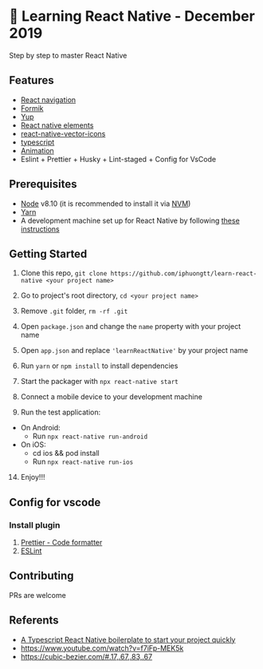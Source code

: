 # 🚀 Learning React Native - December 2019

Step by step to master React Native

## Features

- [React navigation](https://reactnavigation.org/)
- [Formik](https://jaredpalmer.com/formik/)
- [Yup](https://github.com/jquense/yup)
- [React native elements](https://react-native-elements.github.io/react-native-elements/)
- [react-native-vector-icons](https://github.com/oblador/react-native-vector-icons)
- [typescript](https://www.typescriptlang.org/)
- [Animation](https://facebook.github.io/react-native/docs/animations)
- Eslint + Prettier + Husky + Lint-staged + Config for VsCode

## Prerequisites

- [Node](https://nodejs.org) v8.10 (it is recommended to install it via [NVM](https://github.com/creationix/nvm))
- [Yarn](https://yarnpkg.com/)
- A development machine set up for React Native by following [these instructions](https://facebook.github.io/react-native/docs/getting-started.html)

## Getting Started

1. Clone this repo, `git clone https://github.com/iphuongtt/learn-react-native <your project name>`
2. Go to project's root directory, `cd <your project name>`
3. Remove `.git` folder, `rm -rf .git`
4. Open `package.json` and change the `name` property with your project name
5. Open `app.json` and replace `'learnReactNative'` by your project name

6. Run `yarn` or `npm install` to install dependencies

7. Start the packager with `npx react-native start`
8. Connect a mobile device to your development machine
9. Run the test application:

- On Android:
  - Run `npx react-native run-android`
- On iOS:
  - cd ios && pod install
  - Run `npx react-native run-ios`

14. Enjoy!!!

## Config for vscode

### Install plugin

1. [Prettier - Code formatter](https://marketplace.visualstudio.com/items?itemName=esbenp.prettier-vscode)
2. [ESLint](https://marketplace.visualstudio.com/items?itemName=dbaeumer.vscode-eslint)

## Contributing

PRs are welcome

## Referents

- [A Typescript React Native boilerplate to start your project quickly](https://reactnativeexample.com/a-typescript-react-native-boilerplate-to-start-your-project-quickly/)
- https://www.youtube.com/watch?v=f7iFp-MEK5k
- https://cubic-bezier.com/#.17,.67,.83,.67
